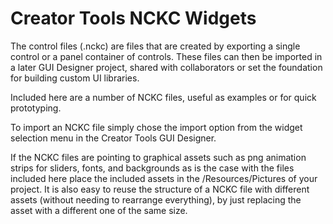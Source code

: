 # Creator Tools NCKC Widgets

The control files (.nckc) are files that are created by exporting a single control or a panel container of controls. These files can then be imported in a later GUI Designer project, shared with collaborators or set the foundation for building custom UI libraries. 

Included here are a number of NCKC files, useful as examples or for quick prototyping.

To import an NCKC file simply chose the import option from the widget selection menu in the Creator Tools GUI Designer. 

If the NCKC files are pointing to graphical assets such as png animation strips for sliders, fonts, and backgrounds as is the case with the files included here place the included assets in the /Resources/Pictures of your project. It is also easy to reuse the structure of a NCKC file with different assets (without needing to rearrange everything), by just replacing the asset with a different one of the same size.